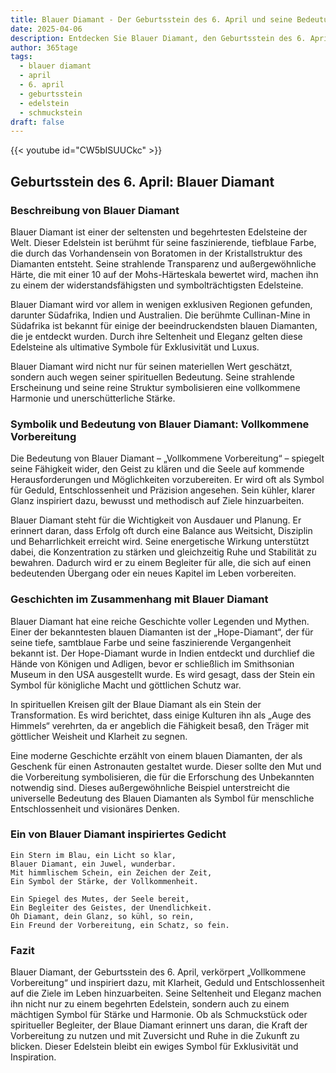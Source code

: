 ```yaml
---
title: Blauer Diamant - Der Geburtsstein des 6. April und seine Bedeutung
date: 2025-04-06
description: Entdecken Sie Blauer Diamant, den Geburtsstein des 6. April, der Vollkommene Vorbereitung symbolisiert. Seine Symbolik und Geschichte werden Sie inspirieren.
author: 365tage
tags:
  - blauer diamant
  - april
  - 6. april
  - geburtsstein
  - edelstein
  - schmuckstein
draft: false
---
```


{{< youtube id="CW5bISUUCkc" >}}

## Geburtsstein des 6. April: Blauer Diamant

### Beschreibung von Blauer Diamant

Blauer Diamant ist einer der seltensten und begehrtesten Edelsteine der Welt. Dieser Edelstein ist berühmt für seine faszinierende, tiefblaue Farbe, die durch das Vorhandensein von Boratomen in der Kristallstruktur des Diamanten entsteht. Seine strahlende Transparenz und außergewöhnliche Härte, die mit einer 10 auf der Mohs-Härteskala bewertet wird, machen ihn zu einem der widerstandsfähigsten und symbolträchtigsten Edelsteine.

Blauer Diamant wird vor allem in wenigen exklusiven Regionen gefunden, darunter Südafrika, Indien und Australien. Die berühmte Cullinan-Mine in Südafrika ist bekannt für einige der beeindruckendsten blauen Diamanten, die je entdeckt wurden. Durch ihre Seltenheit und Eleganz gelten diese Edelsteine als ultimative Symbole für Exklusivität und Luxus.

Blauer Diamant wird nicht nur für seinen materiellen Wert geschätzt, sondern auch wegen seiner spirituellen Bedeutung. Seine strahlende Erscheinung und seine reine Struktur symbolisieren eine vollkommene Harmonie und unerschütterliche Stärke.

### Symbolik und Bedeutung von Blauer Diamant: Vollkommene Vorbereitung

Die Bedeutung von Blauer Diamant – „Vollkommene Vorbereitung“ – spiegelt seine Fähigkeit wider, den Geist zu klären und die Seele auf kommende Herausforderungen und Möglichkeiten vorzubereiten. Er wird oft als Symbol für Geduld, Entschlossenheit und Präzision angesehen. Sein kühler, klarer Glanz inspiriert dazu, bewusst und methodisch auf Ziele hinzuarbeiten.

Blauer Diamant steht für die Wichtigkeit von Ausdauer und Planung. Er erinnert daran, dass Erfolg oft durch eine Balance aus Weitsicht, Disziplin und Beharrlichkeit erreicht wird. Seine energetische Wirkung unterstützt dabei, die Konzentration zu stärken und gleichzeitig Ruhe und Stabilität zu bewahren. Dadurch wird er zu einem Begleiter für alle, die sich auf einen bedeutenden Übergang oder ein neues Kapitel im Leben vorbereiten.

### Geschichten im Zusammenhang mit Blauer Diamant

Blauer Diamant hat eine reiche Geschichte voller Legenden und Mythen. Einer der bekanntesten blauen Diamanten ist der „Hope-Diamant“, der für seine tiefe, samtblaue Farbe und seine faszinierende Vergangenheit bekannt ist. Der Hope-Diamant wurde in Indien entdeckt und durchlief die Hände von Königen und Adligen, bevor er schließlich im Smithsonian Museum in den USA ausgestellt wurde. Es wird gesagt, dass der Stein ein Symbol für königliche Macht und göttlichen Schutz war.

In spirituellen Kreisen gilt der Blaue Diamant als ein Stein der Transformation. Es wird berichtet, dass einige Kulturen ihn als „Auge des Himmels“ verehrten, da er angeblich die Fähigkeit besaß, den Träger mit göttlicher Weisheit und Klarheit zu segnen.

Eine moderne Geschichte erzählt von einem blauen Diamanten, der als Geschenk für einen Astronauten gestaltet wurde. Dieser sollte den Mut und die Vorbereitung symbolisieren, die für die Erforschung des Unbekannten notwendig sind. Dieses außergewöhnliche Beispiel unterstreicht die universelle Bedeutung des Blauen Diamanten als Symbol für menschliche Entschlossenheit und visionäres Denken.

### Ein von Blauer Diamant inspiriertes Gedicht

```
Ein Stern im Blau, ein Licht so klar,  
Blauer Diamant, ein Juwel, wunderbar.  
Mit himmlischem Schein, ein Zeichen der Zeit,  
Ein Symbol der Stärke, der Vollkommenheit.  

Ein Spiegel des Mutes, der Seele bereit,  
Ein Begleiter des Geistes, der Unendlichkeit.  
Oh Diamant, dein Glanz, so kühl, so rein,  
Ein Freund der Vorbereitung, ein Schatz, so fein.  
```

### Fazit

Blauer Diamant, der Geburtsstein des 6. April, verkörpert „Vollkommene Vorbereitung“ und inspiriert dazu, mit Klarheit, Geduld und Entschlossenheit auf die Ziele im Leben hinzuarbeiten. Seine Seltenheit und Eleganz machen ihn nicht nur zu einem begehrten Edelstein, sondern auch zu einem mächtigen Symbol für Stärke und Harmonie. Ob als Schmuckstück oder spiritueller Begleiter, der Blaue Diamant erinnert uns daran, die Kraft der Vorbereitung zu nutzen und mit Zuversicht und Ruhe in die Zukunft zu blicken. Dieser Edelstein bleibt ein ewiges Symbol für Exklusivität und Inspiration.